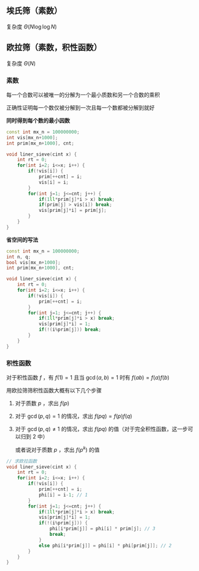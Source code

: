 ## 埃氏筛（素数）

复杂度 $\Theta(N\log\log N)$

## 欧拉筛（素数，积性函数）

复杂度 $\Theta(N)$

### 素数

每一个合数可以被唯一的分解为一个最小质数和另一个合数的乘积

正确性证明每一个数仅被分解到一次且每一个数都被分解到就好

**同时得到每个数的最小因数**

```cpp
const int mx_n = 100000000;
int vis[mx_n+1000];
int prim[mx_n+1000], cnt;

void liner_sieve(cint x) {
    int rt = 0;
    for(int i=2; i<=x; i++) {
        if(!vis[i]) {
            prim[++cnt] = i;
            vis[i] = i;
        }
        for(int j=1; j<=cnt; j++) {
            if(1ll*prim[j]*i > x) break;
            if(prim[j] > vis[i]) break;
            vis[prim[j]*i] = prim[j];
        }
    }
}
```

**省空间的写法**

```cpp
const int mx_n = 100000000;
int n, q;
bool vis[mx_n+1000];
int prim[mx_n+1000], cnt;

void liner_sieve(cint x) {
    int rt = 0;
    for(int i=2; i<=x; i++) {
        if(!vis[i]) {
            prim[++cnt] = i;
        }
        for(int j=1; j<=cnt; j++) {
            if(1ll*prim[j]*i > x) break;
            vis[prim[j]*i] = 1;
            if(!(i%prim[j])) break;
        }
    }
}
```

### 积性函数

对于积性函数 $f$ ，有 $f(1) = 1$ 且当 $\gcd(a,b)=1$ 时有 $f(ab)=f(a)f(b)$

用欧拉筛筛积性函数大概有以下几个步骤

1. 对于质数 $p$ ，求出 $f(p)$

2. 对于 $\gcd(p,q)=1$ 的情况，求出 $f(pq) = f(p)f(q)$

3. 对于 $\gcd(p,q) \neq 1$ 的情况，求出 $f(pq)$ 的值（对于完全积性函数，这一步可以归到 2 中）

   或者说对于质数 $p$ ，求出 $f(p^k)$ 的值

```cpp
// 求欧拉函数
void liner_sieve(cint x) {
    int rt = 0;
    for(int i=2; i<=x; i++) {
        if(!vis[i]) {
            prim[++cnt] = i;
            phi[i] = i-1; // 1
        }
        for(int j=1; j<=cnt; j++) {
            if(1ll*prim[j]*i > x) break;
            vis[prim[j]*i] = 1;
            if(!(i%prim[j])) {
                phi[i*prim[j]] = phi[i] * prim[j]; // 3
                break;
            }
            else phi[i*prim[j]] = phi[i] * phi[prim[j]]; // 2
        }
    }
}
```

